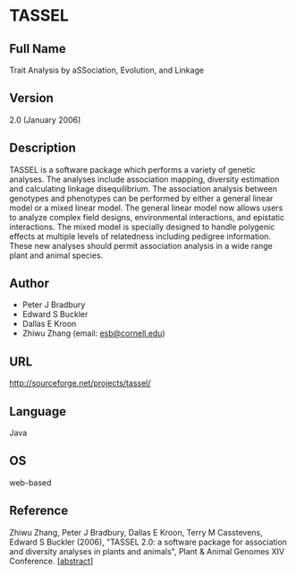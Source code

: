 # TASSEL

## Full Name
Trait Analysis by aSSociation, Evolution, and Linkage

## Version
2.0 (January 2006)

## Description
TASSEL is a software package which performs a variety of genetic analyses. The analyses include association mapping, diversity estimation and calculating linkage disequilibrium. The association analysis between genotypes and phenotypes can be performed by either a general linear model or a mixed linear model. The general linear model now allows users to analyze complex field designs, environmental interactions, and epistatic interactions. The mixed model is specially designed to handle polygenic effects at multiple levels of relatedness including pedigree information. These new analyses should permit association analysis in a wide range plant and animal species.

## Author
* Peter J Bradbury
* Edward S Buckler
* Dallas E Kroon
* Zhiwu Zhang (email: esb@cornell.edu)

## URL
http://sourceforge.net/projects/tassel/

## Language
Java

## OS
web-based

## Reference
Zhiwu Zhang, Peter J Bradbury, Dallas E Kroon, Terry M Casstevens, Edward S Buckler (2006), "TASSEL 2.0: a software package for association and diversity analyses in plants and animals", Plant & Animal Genomes XIV Conference. [[abstract](http://www.intl-pag.org/14/abstracts/PAG14_C012.html)]